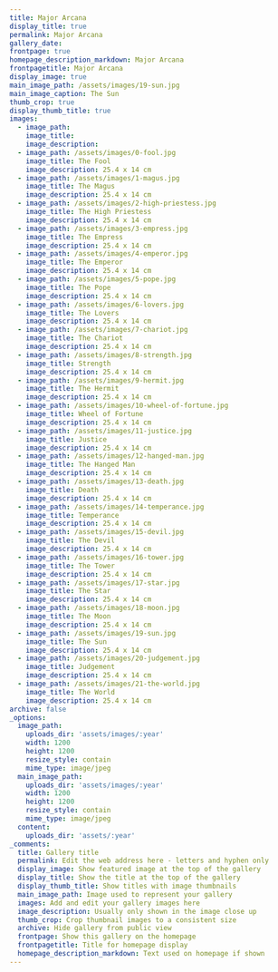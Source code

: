 ```yaml
---
title: Major Arcana
display_title: true
permalink: Major Arcana
gallery_date:
frontpage: true
homepage_description_markdown: Major Arcana
frontpagetitle: Major Arcana
display_image: true
main_image_path: /assets/images/19-sun.jpg
main_image_caption: The Sun
thumb_crop: true
display_thumb_title: true
images:
  - image_path:
    image_title:
    image_description:
  - image_path: /assets/images/0-fool.jpg
    image_title: The Fool
    image_description: 25.4 x 14 cm
  - image_path: /assets/images/1-magus.jpg
    image_title: The Magus
    image_description: 25.4 x 14 cm
  - image_path: /assets/images/2-high-priestess.jpg
    image_title: The High Priestess
    image_description: 25.4 x 14 cm
  - image_path: /assets/images/3-empress.jpg
    image_title: The Empress
    image_description: 25.4 x 14 cm
  - image_path: /assets/images/4-emperor.jpg
    image_title: The Emperor
    image_description: 25.4 x 14 cm
  - image_path: /assets/images/5-pope.jpg
    image_title: The Pope
    image_description: 25.4 x 14 cm
  - image_path: /assets/images/6-lovers.jpg
    image_title: The Lovers
    image_description: 25.4 x 14 cm
  - image_path: /assets/images/7-chariot.jpg
    image_title: The Chariot
    image_description: 25.4 x 14 cm
  - image_path: /assets/images/8-strength.jpg
    image_title: Strength
    image_description: 25.4 x 14 cm
  - image_path: /assets/images/9-hermit.jpg
    image_title: The Hermit
    image_description: 25.4 x 14 cm
  - image_path: /assets/images/10-wheel-of-fortune.jpg
    image_title: Wheel of Fortune
    image_description: 25.4 x 14 cm
  - image_path: /assets/images/11-justice.jpg
    image_title: Justice
    image_description: 25.4 x 14 cm
  - image_path: /assets/images/12-hanged-man.jpg
    image_title: The Hanged Man
    image_description: 25.4 x 14 cm
  - image_path: /assets/images/13-death.jpg
    image_title: Death
    image_description: 25.4 x 14 cm
  - image_path: /assets/images/14-temperance.jpg
    image_title: Temperance
    image_description: 25.4 x 14 cm
  - image_path: /assets/images/15-devil.jpg
    image_title: The Devil
    image_description: 25.4 x 14 cm
  - image_path: /assets/images/16-tower.jpg
    image_title: The Tower
    image_description: 25.4 x 14 cm
  - image_path: /assets/images/17-star.jpg
    image_title: The Star
    image_description: 25.4 x 14 cm
  - image_path: /assets/images/18-moon.jpg
    image_title: The Moon
    image_description: 25.4 x 14 cm
  - image_path: /assets/images/19-sun.jpg
    image_title: The Sun
    image_description: 25.4 x 14 cm
  - image_path: /assets/images/20-judgement.jpg
    image_title: Judgement
    image_description: 25.4 x 14 cm
  - image_path: /assets/images/21-the-world.jpg
    image_title: The World
    image_description: 25.4 x 14 cm
archive: false
_options:
  image_path:
    uploads_dir: 'assets/images/:year'
    width: 1200
    height: 1200
    resize_style: contain
    mime_type: image/jpeg
  main_image_path:
    uploads_dir: 'assets/images/:year'
    width: 1200
    height: 1200
    resize_style: contain
    mime_type: image/jpeg
  content:
    uploads_dir: 'assets/:year'
_comments:
  title: Gallery title
  permalink: Edit the web address here - letters and hyphen only
  display_image: Show featured image at the top of the gallery
  display_title: Show the title at the top of the gallery
  display_thumb_title: Show titles with image thumbnails
  main_image_path: Image used to represent your gallery
  images: Add and edit your gallery images here
  image_description: Usually only shown in the image close up
  thumb_crop: Crop thumbnail images to a consistent size
  archive: Hide gallery from public view
  frontpage: Show this gallery on the homepage
  frontpagetitle: Title for homepage display
  homepage_description_markdown: Text used on homepage if shown
---
```

